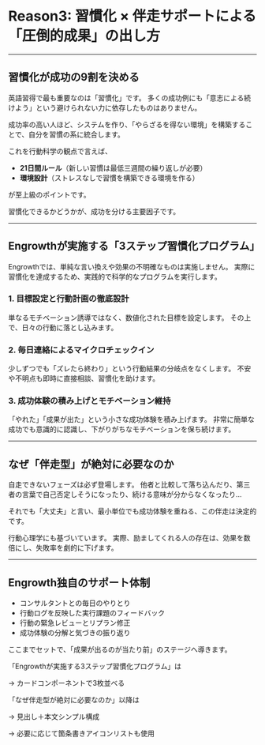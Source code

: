 # Reason3: 習慣化 × 伴走サポートによる「圧倒的成果」の出し方

---

## 習慣化が成功の9割を決める

英語習得で最も重要なのは「習慣化」です。
多くの成功例にも「意志による続けよう」という避けられない力に依存したものはありません。

成功率の高い人ほど、システムを作り、「やらざるを得ない環境」を構築することで、自分を習慣の系に統合します。

これを行動科学の観点で言えば、

- **21日間ルール**（新しい習慣は最低三週間の繰り返しが必要）
- **環境設計**（ストレスなしで習慣を構築できる環境を作る）

が至上級のポイントです。

習慣化できるかどうかが、成功を分ける主要因子です。

---

## Engrowthが実施する「3ステップ習慣化プログラム」

Engrowthでは、単純な言い換えや効果の不明確なものは実施しません。
実際に習慣化を達成するため、実践的で科学的なプログラムを実行します。

### 1. 目標設定と行動計画の徹底設計
単なるモチベーション誘導ではなく、数値化された目標を設定します。
その上で、日々の行動に落とし込みます。

### 2. 毎日連絡によるマイクロチェックイン
少しずつでも「ズレたら終わり」という行動結果の分岐点をなくします。
不安や不明点も即時に直接相談、習慣化を助けます。

### 3. 成功体験の積み上げとモチベーション維持
「やれた」「成果が出た」という小さな成功体験を積み上げます。
非常に簡単な成功でも意識的に認識し、下がりがちなモチベーションを保ち続けます。

---

## なぜ「伴走型」が絶対に必要なのか

自走できないフェーズは必ず登場します。
他者と比較して落ち込んだり、第三者の言葉で自己否定しそうになったり、続ける意味が分からなくなったり…

それでも「大丈夫」と言い、最小単位でも成功体験を重ねる、この伴走は決定的です。

行動心理学にも基づいています。
実際、励ましてくれる人の存在は、効果を数倍にし、失敗率を劇的に下げます。

---

## Engrowth独自のサポート体制

- コンサルタントとの毎日のやりとり
- 行動ログを反映した実行課題のフィードバック
- 行動の緊急レビューとリプラン修正
- 成功体験の分解と気づきの振り返り

ここまでセットで、「成果が出るのが当たり前」のステージへ導きます。


「Engrowthが実施する3ステップ習慣化プログラム」は

→ カードコンポーネントで3枚並べる

「なぜ伴走型が絶対に必要なのか」以降は

→ 見出し＋本文シンプル構成

→ 必要に応じて箇条書きアイコンリストも使用

